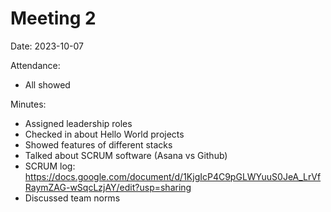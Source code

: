 # Meeting 2

Date: 2023-10-07

Attendance:
- All showed

Minutes:
- Assigned leadership roles
- Checked in about Hello World projects
- Showed features of different stacks
- Talked about SCRUM software (Asana vs Github)
- SCRUM log: https://docs.google.com/document/d/1KjgIcP4C9pGLWYuuS0JeA_LrVfRaymZAG-wSqcLzjAY/edit?usp=sharing
- Discussed team norms